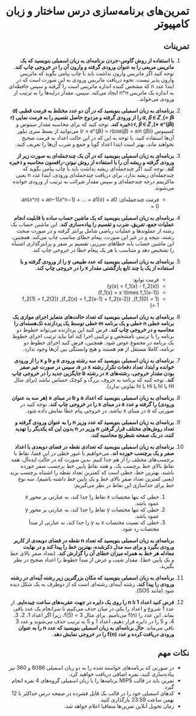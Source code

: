 <div dir="rtl">

# تمرین‌های برنامه‌سازی درس ساختار و زبان کامپیوتر

## تمرینات

1. **با استفاده از روش گاوس-جردن برنامه‌ای به زبان اسمبلی بنویسید که یک ماتریس مربعی را به عنوان ورودی گرفته و وارون آن را در خروجی چاپ کند.** توجه کنید اگر ماتریس وارون نداشت باید با چاپ پیامی بگوید که ماتریس وارون پذیر نیست. نحوه دریافت ماتریس ورودی به این صورت است که در ابتدا عدد n که مشخص کننده اندازه ماتریس است را گرفته و سپس حافظه‌ای به اندازه یک ماتریس n*n ایجاد می‌کند. سپس، مقدار درایه‌ها را به ترتیب از ورودی می‌خواند.

2. **برنامه‌ای به زبان اسمبلی بنویسید که در آن دو عدد مختلط به فرمت قطبی (𝛼 + 𝛽i), 𝛼, 𝛽 ∈ 𝑍 را از ورودی گرفته و مزدوج حاصل تقسیم را به فرمت نمایی (r × e^(𝛽i)), r, 𝛽 ∈ 𝑍 ذخیره کند.** توجه کنید که برای محاسبه مقدار سینوس و کسینوس 𝑟 × 𝑒^(𝛽i) = 𝑟(𝑐𝑜𝑠(𝛽) + 𝑠𝑖𝑛 (𝛽)i)) می‌توانید از بسط سری تیلور آن‌ها استفاده کنید. با توجه به این که در این حالت اعداد به فرمت صحیح نخواهند ماند، بهتر است ابتدا اعداد گویا و جمع و ضرب آن‌ها را تعریف کنید.

3. **برنامه‌ای به زبان اسمبلی بنویسید که در آن یک چندجمله‌ای به صورت زیر از ورودی گرفته و ریشه آن را با استفاده از روش نیوتن-رافسون محاسبه و ذخیره کند.** توجه کنید اگر چندجمله‌ای ریشه نداشت باید با چاپ پیامی بگوید که چندجمله‌ای ریشه ندارد. برای دریافت چندجمله‌ای ورودی، ابتدا عدد n یعنی ماکزیمم درجه چندجمله‌ای و سپس مقدار ضرائب به ترتیب از ورودی خوانده می‌شوند. 
   - فرمت چندجمله‌ای:
   𝑎𝑛(𝑥^n) + 𝑎𝑛−1(𝑥^n−1) + ... + 𝑎1(𝑥) + 𝑎0 = 0

4. **برنامه‌ای به زبان اسمبلی بنویسید که یک ماشین حساب ساده با قابلیت انجام عملیات جمع، تفریق، ضرب و تقسیم را پیاده‌سازی کند.** این ماشین حساب یک رشته از عملوندها و عملیات ریاضی شامل پرانتز گرفته و در صورت صحت رشته، نتیجه و در غیر این صورت، پیغام خطای مناسب چاپ می‌کند. همچنین، این ماشین حساب باید خطاهای سرریز، تقسیم بر صفر و پرانتزگذاری اشتباه را تشخیص دهد و متناسب با هر یک پیغام خطا در خروجی چاپ کند.

5. **برنامه‌ای به زبان اسمبلی بنویسید که عدد طبیعی y را از ورودی گرفته و با استفاده از یک یا چند تابع بازگشتی مقدار x را در خروجی چاپ کند.** 
   - فرمت توابع:
   - \(y(x) = f_1(x) - f_2(x)\)
   - \(f_1(x) = x \times f_1(x-1)\)
   - \(f_1(0) = 1\), \(f_2(x) = f_2(x-1) + f_2(x-2)\), \(f_2(1) = f_2(2) = 1\)

6. **برنامه‌ای به زبان اسمبلی بنویسید که تعداد حالت‌های متمایز اجرای موازی یک برنامه خطی n خطی و یک برنامه m خطی توسط یک پردازنده تک‌هسته‌ای را محاسبه و در خروجی چاپ کند.** فرض کنید این پردازنده می‌تواند خطوط دو برنامه را با ترتیبی نامشخص و ترکیبی اجرا کند اما نباید ترتیب اجرای خطوط یک برنامه در مجموع عوض شود. همچنین، فرض کنید اجرای خطوط دو برنامه، کاملا مستقل از هم هستند و هیچ وابستگی بین آن‌ها وجود ندارد.

7. **برنامه‌ای به زبان اسمبلی بنویسید که سه رشته ورودی a و b و x را از ورودی خوانده و ابتدا، تعداد دفعات تکرار رشته x در a، سپس در صورت غیر صفر بودن مقدار خروجی، رشته‌های x در رشته b جایگزین جدید را در خروجی چاپ کند.**
 توجه کنید که برنامه به حروف بزرگ و کوچک حساس نباشد (برای مثال HI یا hI یا Hi با hi تفاوتی ندارد).

8. **برنامه‌ای به زبان اسمبلی بنویسید که اعداد a و b در مبنای x (هر سه به عنوان ورودی) را گرفته و عدد a در مبنای x را در خروجی چاپ کند.** توجه کنید در صورتی که a در مبنای x نباشد، در خروجی پیام خطا نمایش داده شود.

9. **برنامه‌ای به زبان اسمبلی بنویسید که عدد وزیر n را به عنوان ورودی گرفته و تعداد روش‌های مختلف قرار گرفتن n وزیر در n بدون این که یکدیگر را تهدید کنند، در یک صفحه شطرنج محاسبه کند.**

10. **برنامه‌ای به زبان اسمبلی بنویسید که تعدادی نقطه در فضای دوبعدی با اعداد صفر و یک برچسب خورده اند.** می‌خواهیم با عبور خطی در این فضا، نقاط با برچسب‌های مختلف را از هم جدا کنیم. بدین صورت که در حالتِ ایده‌آل، همه نقاطِ بالای خط برچسب یک، و همه نقاطِ پایین خط برچسب صفر خورده باشند. بهترین خط، خطی است که کمترین تعداد نقطه را اشتباه برچسب بزند (یعنی کمترین تعداد صفرِ بالای خط و یکِ پایین خط داشته باشیم). سه نوع خط برای جداسازی این نقاط در نظر می‌گیریم:
    1. خطی که تنها مختصات x نقاط را جدا کند، به عبارتی بر محور x عمود باشد.
    2. خطی که تنها مختصات y نقاط را جدا کند، به عبارتی بر محور y عمود باشد.
    3. خطی که نسبت مختصات x به y را جدا کند، به عبارتی از مبدأ مختصات رد شود.

    **برنامه‌ای به زبان اسمبلی بنویسید که تعداد n نقطه در فضای دوبعدی از کاربر ورودی بگیرد و برای سه مدل ذکرشده، بهترین خط را پیدا کند و در نهایت معادله هر خط به همراه میزان خطای آن را گزارش کند.** (تعداد صفرِ بالای خط و یکِ پایین خط). مقدار شیب و عرض از مبدأ خطوط را اعداد صحیح در نظر بگیرید.

11. **برنامه‌ای به زبان اسمبلی بنویسید که مکان بزرگترین زیر رشته آینه‌ای در رشته ورودی را پیدا کند.** رشته آینه‌ای رشته‌ای است که از دوطرف به یک شکل دیده شود (مانند SOS).

12. **فرض کنید اعداد 1 تا n را روی یک دایره در جهت عقربه‌های ساعت چیده‌ایم.** از عدد 1 شروع و اعداد را یکی در میان حذف می‌کنیم تا سرانجام یک عدد باقی بماند. این عدد را f(n) می‌نامیم. برای مثال f(5) = 3، زیرا اگر اعداد 1، 2، 3، 4، و 5 را در دایره قرار دهیم، اعداد 1 و 5 به ترتیب حذف می‌شوند و عدد 3 باقی می‌ماند. **حال برنامه‌ای به زبان اسمبلی بنویسید که عدد n را به عنوان ورودی دریافت کرده و عدد f(n) را در خروجی نمایش دهد.**

## نکات مهم

- در صورتی که برنامه‌های خواسته شده را به دو زبان اسمبلی 8086 و 360 نیز پیاده‌سازی کنید، نمره اضافی دریافت خواهید کرد.
- تمرین باید در قالب MIPS برنامه‌ها را با زبان اسمبلی گروه‌های 4 نفره انجام گیرد.
- کدهای اسمبلی خود را در قالب یک فایل فشرده در صفحه درس حداکثر تا 12 بهمن ساعت 23:59 بارگذاری کنید.
- زمان تحویل آنلاین تمرین‌ها متعاقبا اعلام خواهد شد.

</div>
